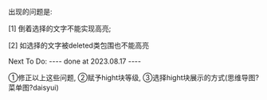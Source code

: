 出现的问题是: 

[1] 倒着选择的文字不能实现高亮;

[2] 如选择的文字被deleted类包围也不能高亮

Next To Do:
---- done at 2023.08.17 ---- 

①修正以上这些问题, ②赋予hight块等级, ③选择hight块展示的方式(思维导图?菜单图?daisyui)

